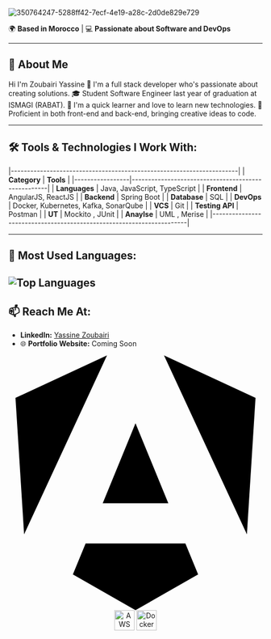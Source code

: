 ![350764247-5288ff42-7ecf-4e19-a28c-2d0de829e729](https://github.com/user-attachments/assets/b37f9ed6-c264-48c2-90dd-20418dfe7135)


🌍 **Based in Morocco** | 💻 **Passionate about Software and DevOps**  

---
## 🌟 About Me

Hi I'm Zoubairi Yassine 👋 I'm a full stack developer who's passionate about creating solutions.
🎓 Student Software Engineer last year of graduation at ISMAGI (RABAT).
🧠 I'm a quick learner and love to learn new technologies.
💪 Proficient in both front-end and back-end, bringing creative ideas to code.

---

## 🛠️ Tools & Technologies I Work With:
|----------------------------------------------------------------------|
| **Category**    | **Tools**                                          |
|-----------------|----------------------------------------------------|
| **Languages**   | Java, JavaScript, TypeScript                       |
| **Frontend**    | AngularJS, ReactJS                                 |
| **Backend**     | Spring Boot                                        |
| **Database**    | SQL                                                |
| **DevOps**      | Docker, Kubernetes, Kafka, SonarQube               |
| **VCS**         | Git                                                |
| **Testing API** | Postman                                            |
| **UT**          | Mockito , JUnit                                    |
| **Anaylse**     | UML , Merise                                       |
|----------------------------------------------------------------------|

---


## 🚀 Most Used Languages:
![Top Languages](https://github-readme-stats.vercel.app/api/top-langs/?username=Zoubar&layout=compact&theme=dark)
---

## 📫 Reach Me At:
- **LinkedIn:** [Yassine Zoubairi](https://www.linkedin.com/in/yassine-zoubairi-390b9b268/)  
- 🌐 **Portfolio Website:** Coming Soon  



<p align="center">
<svg role="img" viewBox="0 0 24 24" xmlns="http://www.w3.org/2000/svg"><title>Angular</title><path d="M16.712 17.711H7.288l-1.204 2.916L12 24l5.916-3.373-1.204-2.916ZM14.692 0l7.832 16.855.814-12.856L14.692 0ZM9.308 0 .662 3.999l.814 12.856L9.308 0Zm-.405 13.93h6.198L12 6.396 8.903 13.93Z"/></svg>    <img src="URL_to_AWS_icon" alt="AWS" width="40" height="40"/>
    <img src="URL_to_Docker_icon" alt="Docker" width="40" height="40"/>
    <!-- Add more icons here -->
</p>
